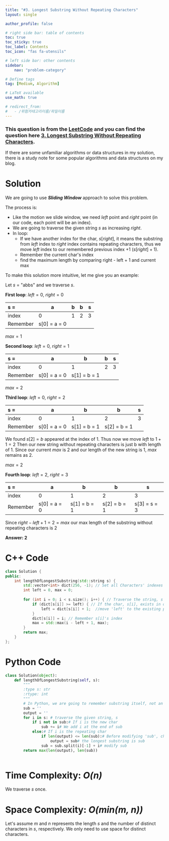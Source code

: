 ```yaml
---
title: "#3. Longest Substring Without Repeating Characters"
layout: single

author_profile: false

# right side bar: table of contents
toc: true
toc_sticky: true
toc_label: Contents
toc_icon: "fas fa-utensils"

# left side bar: other contents
sidebar:
    nav: "problem-category"

# Define tags
tag: [Medium, Algorithm]

# LaTeX available
use_math: true

# redirect_from:
#   - /위험카테고리이름/파일이름
---
```


<div class="notice--danger">
<h3>This question is from the <a href="https://leetcode.com">LeetCode</a>  and you can find the question here <a href="https://leetcode.com/problems/longest-substring-without-repeating-characters/">3. Longest Substring Without Repeating Characters</a>.</h3>
<p>If there are some unfamiliar algorithms or data structures in my solution, there is a study note for some popular algorithms and data structures on my blog.</p>
</div>

# Solution
We are going to use ***Sliding Window*** approach to solve this problem.

The process is:

+ Like the motion we slide window, we need $left$ point and $right$ point (in our code, each point will be an index).
+ We are going to traverse the given string $s$ as increasing $right$.
+ In loop:
  + If we have another index for the char, $s[right]$, it means the substring from $left$ index to $right$ index contains repeating characters, thus we move $left$ index to our remembered previous index  +1 ($s[right]+1$).
  + Remember the current char's index
  + find the maximum length by comparing right - left + 1 and current max

To make this solution more intuitive, let me give you an example: 

Let $s$ = "abbs" and we traverse $s$.

**First loop**: $left = 0$, $right = 0$

| s =      | a            | b    | b    | s    |
| :------- | ------------ | ---- | ---- | ---- |
| index    | 0            | 1    | 2    | 3    |
| Remember | s[0] = a = 0 |      |      |      |

$max = 1$

**Second loop**: $left = 0$, $right = 1$

| s =      | a            | b            | b    | s    |
| :------- | ------------ | ------------ | ---- | ---- |
| index    | 0            | 1            | 2    | 3    |
| Remember | s[0] = a = 0 | s[1] = b = 1 |      |      |

$max = 2$

**Third loop**: $left = 0$, $right = 2$

| s =      | a            | b            | b            | s    |
| :------- | ------------ | ------------ | ------------ | ---- |
| index    | 0            | 1            | 2            | 3    |
| Remember | s[0] = a = 0 | s[1] = b = 1 | s[2] = b = 1 |      |

We found $s[2] = b$ appeared at the index of 1. Thus now we move $left$ to $1 + 1 = 2$ Then our new string without repeating characters is just b with length of 1. Since our current $max$ is 2 and our length of the new string is 1, $max$ remains as 2.

$max = 2$

**Fourth loop**: $left = 2$, $right = 3$

| s =      | a            | b            | b            | s            |
| :------- | ------------ | ------------ | ------------ | ------------ |
| index    | 0            | 1            | 2            | 3            |
| Remember | s[0] = a = 0 | s[1] = b = 1 | s[2] = b = 1 | s[3] = s = 3 |

Since $right-left+1=2=max$ our max length of the substring without repeating characters is 2

**Answer: 2**

# C++ Code
```c++
class Solution {
public:
    int lengthOfLongestSubstring(std::string s) {
        std::vector<int> dict(256, -1); // Set all Characters' indexes as -1
        int left = 0, max = 0;
        
        for (int i = 0; i < s.size(); i++) { // Traverse the string, s
            if (dict[s[i]] >= left) { // If the char, s[i], exists in our current checking string
                left = dict[s[i]] + 1;	//move 'left' to the existing previous s[i] + 1
            }
            dict[s[i]] = i;	// Remember s[i]'s index
            max = std::max(i - left + 1, max);
        }
        return max;
    }
};
```

# Python Code
~~~python
class Solution(object):
    def lengthOfLongestSubstring(self, s):
        """
        :type s: str
        :rtype: int
        """
        # In Python, we are going to remember substring itself, not an index.
        sub = ''
        output = ''
        for i in s:	# traverse the given string, s
            if i not in sub:# If i is the new char
                sub += i# We add i at the end of sub
            else:# If i is the repeating char
                if len(output) <= len(sub):# Before modifying 'sub', check sub is longer than output
                    output = sub# the longest substring is sub
                sub = sub.split(i)[-1] + i# modify sub
        return max(len(output), len(sub))
                
~~~

# Time Complexity: *O(n)*
We traverse $s$ once.

# Space Complexity: *O(min(m, n))*
Let's assume $m$ and $n$ represents the length $s$ and the number of distinct characters in $s$, respectively. We only need to use space for distinct characters.
